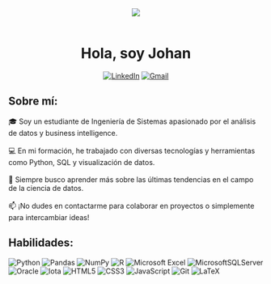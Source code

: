 <div align="center">
    <img src="cover.png" align="center">
</div><br>


<div align="center">
    <h1 align="center">Hola, soy Johan</h1>
</div>

<div align="center">

   [![LinkedIn](https://img.shields.io/badge/linkedin-%230077B5.svg?style=for-the-badge&logo=linkedin&logoColor=white)](https://www.linkedin.com/in/johan-tomasto/)
   [![Gmail](https://img.shields.io/badge/Gmail-D14836?style=for-the-badge&logo=gmail&logoColor=white)](mailto:jtomastoh@gmail.com)
   
</div>

##  Sobre mí:

🎓 Soy un estudiante de Ingeniería de Sistemas apasionado por el análisis de datos y business intelligence.<br>
<br>💻 En mi formación, he trabajado con diversas tecnologías y herramientas como Python, SQL y visualización de datos.<br>
<br>🌱 Siempre busco aprender más sobre las últimas tendencias en el campo de la ciencia de datos.<br>
<br>📫 ¡No dudes en contactarme para colaborar en proyectos o simplemente para intercambiar ideas!

##  Habilidades:
![Python](https://img.shields.io/badge/python-3670A0?style=for-the-badge&logo=python&logoColor=ffdd54)  ![Pandas](https://img.shields.io/badge/pandas-%23150458.svg?style=for-the-badge&logo=pandas&logoColor=white) ![NumPy](https://img.shields.io/badge/numpy-%23013243.svg?style=for-the-badge&logo=numpy&logoColor=white) ![R](https://img.shields.io/badge/r-%23276DC3.svg?style=for-the-badge&logo=r&logoColor=white) ![Microsoft Excel](https://img.shields.io/badge/Microsoft_Excel-217346?style=for-the-badge&logo=microsoft-excel&logoColor=white) ![MicrosoftSQLServer](https://img.shields.io/badge/Microsoft%20SQL%20Server-CC2927.svg?style=for-the-badge&logo=microsoft%20sql%20server&logoColor=white) ![Oracle](https://img.shields.io/badge/Oracle-F80000?style=for-the-badge&logo=oracle&logoColor=white) ![Iota](https://img.shields.io/badge/tableau-29334C?style=for-the-badge&logo=&logoColor=white)  ![HTML5](https://img.shields.io/badge/html5-%23E34F26.svg?style=for-the-badge&logo=html5&logoColor=white) ![CSS3](https://img.shields.io/badge/css3-%231572B6.svg?style=for-the-badge&logo=css3&logoColor=white) ![JavaScript](https://img.shields.io/badge/javascript-%23323330.svg?style=for-the-badge&logo=javascript&logoColor=%23F7DF1E) ![Git](https://img.shields.io/badge/git-%23F05033.svg?style=for-the-badge&logo=git&logoColor=white)  ![LaTeX](https://img.shields.io/badge/latex-%23008080.svg?style=for-the-badge&logo=latex&logoColor=white)









